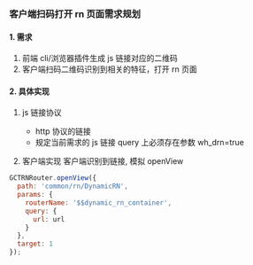### 客户端扫码打开 rn 页面需求规划

#### 1. 需求

1. 前端 cli/浏览器插件生成 js 链接对应的二维码
2. 客户端扫码二维码识别到相关的特征，打开 rn 页面

#### 2. 具体实现

1. js 链接协议

   - http 协议的链接
   - 规定当前需求的 js 链接 query 上必须存在参数 wh_drn=true

2. 客户端实现
   客户端识别到链接, 模拟 openView

```js
GCTRNRouter.openView({
  path: 'common/rn/DynamicRN',
  params: {
    routerName: '$$dynamic_rn_container',
    query: {
      url: url
    }
  },
  target: 1
});
```
